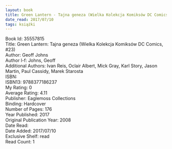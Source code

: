 ```yaml
---
layout: book
title: Green Lantern - Tajna geneza (Wielka Kolekcja Komiksów DC Comics,  no. 23)
date_read: 2017/07/10
tags: książki
---
```


Book Id: 35557815<br />
Title: Green Lantern: Tajna geneza (Wielka Kolekcja Komiksów DC Comics, #23)<br />
Author: Geoff Johns<br />
Author l-f: Johns, Geoff<br />
Additional Authors: Ivan Reis, Oclair Albert, Mick Gray, Karl Story, Jason Martin, Paul Cassidy, Marek Starosta<br />
ISBN: <br />
ISBN13: 9788377186237<br />
My Rating: 0<br />
Average Rating: 4.11<br />
Publisher: Eaglemoss Collections<br />
Binding: Hardcover<br />
Number of Pages: 176<br />
Year Published: 2017<br />
Original Publication Year: 2008<br />
Date Read: <br />
Date Added: 2017/07/10<br />
Exclusive Shelf: read<br />
Read Count: 1<br />


